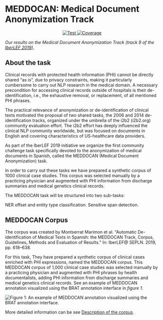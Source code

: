 # MEDDOCAN: Medical Document Anonymization Track


<p align="center">
<a href="https://github.com/GuiGel/MedDocAn/actions?query=workflow%3ATest" target="_blank">
    <img src="https://github.com/GuiGel/MedDocAn/workflows/Test/badge.svg" alt="Test">
</a>
<a href="https://codecov.io/gh/GuiGel/MedDocAn" target="_blank">
    <img src="https://img.shields.io/codecov/c/github/GuiGel/MedDocAn/branch/dev?color=%2334D058" alt="Coverage">
</a>

*Our results on the Medical Document Anonymization Track (track 9 of the <abbr title="Iberian Languages Evaluation Forum 2019"> [IberLEF 2019](http://ceur-ws.org/Vol-2421/)).</abbr>*

## About the task

Clinical records with protected health information (PHI) cannot be directly shared “as is”, due to privacy constraints, making it particularly cumbersome to carry out NLP research in the medical domain. A necessary precondition for accessing clinical records outside of hospitals is their de-identification, i.e., the exhaustive removal, or replacement, of all mentioned PHI phrases.

The practical relevance of anonymization or de-identification of clinical texts motivated the proposal of two shared tasks, the 2006 and 2014 de-identification tracks, organized under the umbrella of the i2b2 (i2b2.org) community evaluation effort. The i2b2 effort has deeply influenced the clinical NLP community worldwide, but was focused on documents in English and covering characteristics of US-healthcare data providers.

As part of the IberLEF 2019 initiative we organize the first community challenge task specifically devoted to the anonymization of medical documents in Spanish, called the MEDDOCAN (Medical Document Anonymization) task.

In order to carry out these tasks we have prepared a synthetic corpus of 1000 clinical case studies. This corpus was selected manually by a practicing physician and augmented with PHI information from
discharge summaries and medical genetics clinical records.

The MEDDOCAN task will be structured into two sub-tasks:

NER offset and entity type classification.
Sensitive span detection.

## MEDDOCAN Corpus

The corpus was created by Montserrat Marimon et al. “Automatic De-identification of Medical Texts in Spanish: the MEDDOCAN Track, Corpus, Guidelines, Methods and Evaluation of Results.” In: IberLEF@ SEPLN. 2019, pp. 618–638.

For this task, They have prepared a synthetic corpus of clinical cases enriched with PHI expressions, named the MEDDOCAN corpus. This MEDDOCAN corpus of 1,000 clinical case studies was selected manually by a practicing physician and augmented with PHI phrases by health documentalists, adding PHI information from discharge summaries and medical genetics clinical records. See an example of MEDDOCAN annotation visualized using the BRAT annotation interface in *figure 1*.  

![Figure 1: An example of MEDDOCAN annotation visualized using the BRAT annotation interface.](https://temu.bsc.es/meddocan/wp-content/uploads/2019/03/image-1-1024x922.png)

More detailed information can be see [Description of the corpus](https://temu.bsc.es/meddocan/index.php/description-of-the-corpus/).
